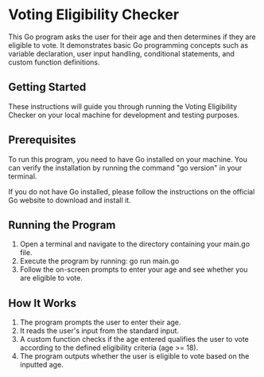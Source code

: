 # Voting Eligibility Checker
This Go program asks the user for their age and then determines if they are eligible to vote. It demonstrates basic Go programming concepts such as variable declaration, user input handling, conditional statements, and custom function definitions.

## Getting Started
These instructions will guide you through running the Voting Eligibility Checker on your local machine for development and testing purposes.

## Prerequisites
To run this program, you need to have Go installed on your machine. You can verify the installation by running the command "go version" in your terminal.

If you do not have Go installed, please follow the instructions on the official Go website to download and install it.

## Running the Program
1. Open a terminal and navigate to the directory containing your main.go file.
2. Execute the program by running: go run main.go
3. Follow the on-screen prompts to enter your age and see whether you are eligible to vote.

## How It Works
1. The program prompts the user to enter their age.
2. It reads the user's input from the standard input.
3. A custom function checks if the age entered qualifies the user to vote according to the defined eligibility criteria (age >= 18).
4. The program outputs whether the user is eligible to vote based on the inputted age.